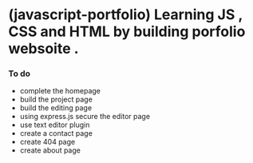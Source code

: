 # (javascript-portfolio) Learning JS , CSS and HTML by building porfolio websoite .

### To do
- complete the homepage
- build the project page
- build the editing page 
- using express.js secure the editor page
- use text editor plugin
- create a contact page
- create 404 page 
- create about page
